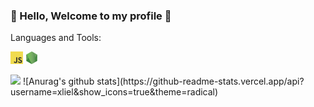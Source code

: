 ### 👋 Hello, Welcome to my profile 👋

Languages and Tools:

<code><a target="_blank" rel="noopener noreferrer" href="https://raw.githubusercontent.com/github/explore/80688e429a7d4ef2fca1e82350fe8e3517d3494d/topics/javascript/javascript.png"><img height="20" src="https://raw.githubusercontent.com/github/explore/80688e429a7d4ef2fca1e82350fe8e3517d3494d/topics/javascript/javascript.png" style="max-width:100%;"></a></code>
<code><img height="20" src="https://raw.githubusercontent.com/github/explore/80688e429a7d4ef2fca1e82350fe8e3517d3494d/topics/nodejs/nodejs.png" style="max-width:100%;"></a></code></p>

<img src= "https://github-readme-stats.vercel.app/api?username=xliel&&show_icons=true&title_color=ffffff&icon_color=bb2acf&text_color=daf7dc&bg_color=151515" >
![Anurag's github stats](https://github-readme-stats.vercel.app/api?username=xliel&show_icons=true&theme=radical)
